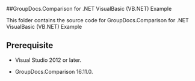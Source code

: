 ##GroupDocs.Comparison for .NET VisualBasic (VB.NET) Example

This folder contains the source code for GroupDocs.Comparison for .NET VisualBasic (VB.NET) Example

## Prerequisite

+ Visual Studio 2012 or later.

+ GroupDocs.Comparison 16.11.0.

